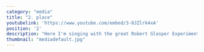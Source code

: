 ```yaml
---
category: "media"
title: "2. place"
youtubelink: 'https://www.youtube.com/embed/3-0JZlrk4xA'
position: '2'
description: "Here I'm singing with the great Robert Glasper Experiment"
thumbnail: "mediadefault.jpg"
---
```

